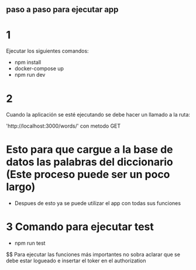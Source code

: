 ## paso a paso para ejecutar app

# 1

Ejecutar los siguientes comandos:

- npm install
- docker-compose up
- npm run dev

# 2

Cuando la aplicación se esté ejecutando se debe hacer un llamado a la ruta:

'http://localhost:3000/words/' con metodo GET

# Esto para que cargue a la base de datos las palabras del diccionario (Este proceso puede ser un poco largo)

- Despues de esto ya se puede utilizar el app con todas sus funciones

# 3 Comando para ejecutar test

- npm run test

$$ Para ejecutar las funciones más importantes no sobra aclarar que se debe estar logueado e insertar el toker en el authorization
